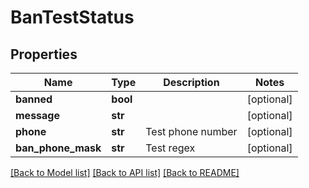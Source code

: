 # BanTestStatus

## Properties
Name | Type | Description | Notes
------------ | ------------- | ------------- | -------------
**banned** | **bool** |  | [optional] 
**message** | **str** |  | [optional] 
**phone** | **str** | Test phone number | [optional] 
**ban_phone_mask** | **str** | Test regex | [optional] 

[[Back to Model list]](../README.md#documentation-for-models) [[Back to API list]](../README.md#documentation-for-api-endpoints) [[Back to README]](../README.md)


